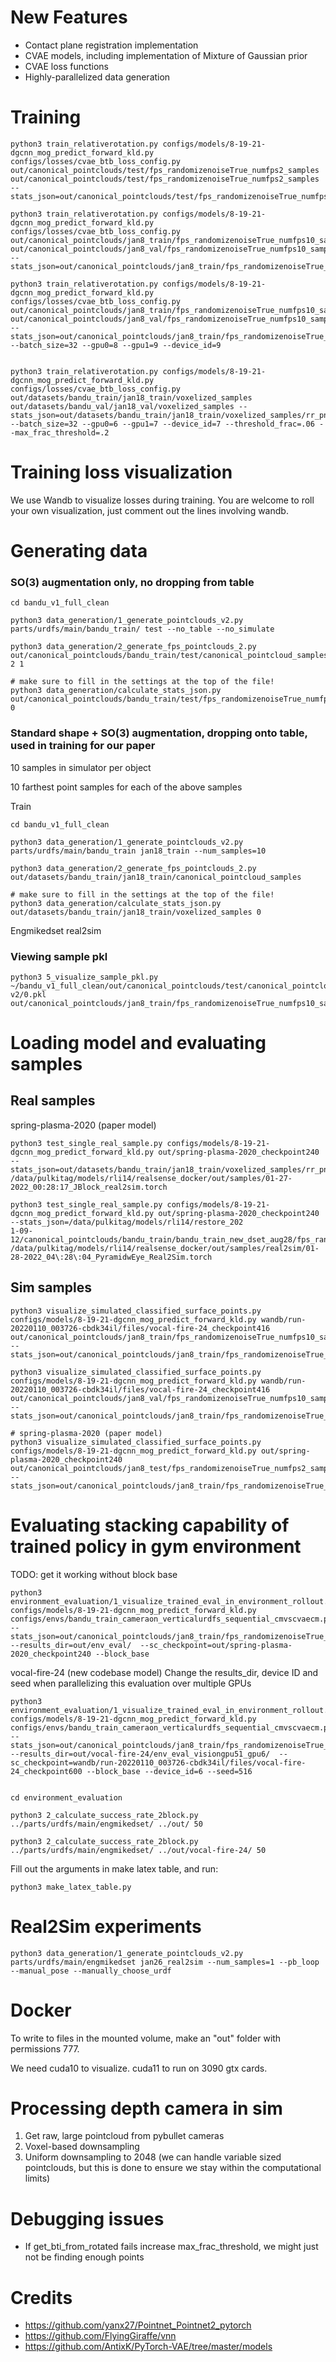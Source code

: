 # New Features
- Contact plane registration implementation
- CVAE models, including implementation of Mixture of Gaussian prior
- CVAE loss functions
- Highly-parallelized data generation

# Training
```
python3 train_relativerotation.py configs/models/8-19-21-dgcnn_mog_predict_forward_kld.py 
configs/losses/cvae_btb_loss_config.py out/canonical_pointclouds/test/fps_randomizenoiseTrue_numfps2_samples 
out/canonical_pointclouds/test/fps_randomizenoiseTrue_numfps2_samples --stats_json=out/canonical_pointclouds/test/fps_randomizenoiseTrue_numfps2_samples/rr_pn_stats.json

python3 train_relativerotation.py configs/models/8-19-21-dgcnn_mog_predict_forward_kld.py configs/losses/cvae_btb_loss_config.py out/canonical_pointclouds/jan8_train/fps_randomizenoiseTrue_numfps10_samples out/canonical_pointclouds/jan8_val/fps_randomizenoiseTrue_numfps10_samples --stats_json=out/canonical_pointclouds/jan8_train/fps_randomizenoiseTrue_numfps10_samples/rr_pn_stats.json

python3 train_relativerotation.py configs/models/8-19-21-dgcnn_mog_predict_forward_kld.py configs/losses/cvae_btb_loss_config.py out/canonical_pointclouds/jan8_train/fps_randomizenoiseTrue_numfps10_samples out/canonical_pointclouds/jan8_val/fps_randomizenoiseTrue_numfps10_samples --stats_json=out/canonical_pointclouds/jan8_train/fps_randomizenoiseTrue_numfps10_samples/rr_pn_stats.json --batch_size=32 --gpu0=8 --gpu1=9 --device_id=9


python3 train_relativerotation.py configs/models/8-19-21-dgcnn_mog_predict_forward_kld.py configs/losses/cvae_btb_loss_config.py out/datasets/bandu_train/jan18_train/voxelized_samples out/datasets/bandu_val/jan18_val/voxelized_samples --stats_json=out/datasets/bandu_train/jan18_train/voxelized_samples/rr_pn_stats.json --batch_size=32 --gpu0=6 --gpu1=7 --device_id=7 --threshold_frac=.06 --max_frac_threshold=.2
```

# Training loss visualization
We use Wandb to visualize losses during training. 
You are welcome to roll your own visualization, just comment out the lines involving wandb.

# Generating data
### SO(3) augmentation only, no dropping from table

```
cd bandu_v1_full_clean

python3 data_generation/1_generate_pointclouds_v2.py parts/urdfs/main/bandu_train/ test --no_table --no_simulate

python3 data_generation/2_generate_fps_pointclouds_2.py out/canonical_pointclouds/bandu_train/test/canonical_pointcloud_samples 2 1
 
# make sure to fill in the settings at the top of the file!
python3 data_generation/calculate_stats_json.py out/canonical_pointclouds/bandu_train/test/fps_randomizenoiseTrue_numfps2_samples 0
```

### Standard shape + SO(3) augmentation, dropping onto table, used in training for our paper

10 samples in simulator per object

10 farthest point samples for each of the above samples

Train
```
cd bandu_v1_full_clean

python3 data_generation/1_generate_pointclouds_v2.py parts/urdfs/main/bandu_train jan18_train --num_samples=10

python3 data_generation/2_generate_fps_pointclouds_2.py out/datasets/bandu_train/jan18_train/canonical_pointcloud_samples
 
# make sure to fill in the settings at the top of the file!
python3 data_generation/calculate_stats_json.py out/datasets/bandu_train/jan18_train/voxelized_samples 0
```

Engmikedset real2sim

### Viewing sample pkl

```
python3 5_visualize_sample_pkl.py ~/bandu_v1_full_clean/out/canonical_pointclouds/test/canonical_pointcloud_samples/Egg\ v2/0.pkl out/canonical_pointclouds/jan8_train/fps_randomizenoiseTrue_numfps10_samples/sundisk/4.pkl

```

# Loading model and evaluating samples

## Real samples

spring-plasma-2020 (paper model)
```
python3 test_single_real_sample.py configs/models/8-19-21-dgcnn_mog_predict_forward_kld.py out/spring-plasma-2020_checkpoint240 --stats_json=out/datasets/bandu_train/jan18_train/voxelized_samples/rr_pn_stats.json /data/pulkitag/models/rli14/realsense_docker/out/samples/01-27-2022_00:28:17_JBlock_real2sim.torch

python3 test_single_real_sample.py configs/models/8-19-21-dgcnn_mog_predict_forward_kld.py out/spring-plasma-2020_checkpoint240 --stats_json=/data/pulkitag/models/rli14/restore_202
1-09-12/canonical_pointclouds/bandu_train/bandu_train_new_dset_aug28/fps_randomizenoiseTrue_numfps10_samples/rr_pn_stats.json /data/pulkitag/models/rli14/realsense_docker/out/samples/real2sim/01-28-2022_04\:28\:04_PyramidwEye_Real2Sim.torch
```

## Sim samples
```
python3 visualize_simulated_classified_surface_points.py configs/models/8-19-21-dgcnn_mog_predict_forward_kld.py wandb/run-20220110_003726-cbdk34il/files/vocal-fire-24_checkpoint416 out/canonical_pointclouds/jan8_train/fps_randomizenoiseTrue_numfps10_samples  --stats_json=out/canonical_pointclouds/jan8_train/fps_randomizenoiseTrue_numfps10_samples/rr_pn_stats.json

python3 visualize_simulated_classified_surface_points.py configs/models/8-19-21-dgcnn_mog_predict_forward_kld.py wandb/run-20220110_003726-cbdk34il/files/vocal-fire-24_checkpoint416 out/canonical_pointclouds/jan8_val/fps_randomizenoiseTrue_numfps10_samples  --stats_json=out/canonical_pointclouds/jan8_train/fps_randomizenoiseTrue_numfps10_samples/rr_pn_stats.json

# spring-plasma-2020 (paper model)
python3 visualize_simulated_classified_surface_points.py configs/models/8-19-21-dgcnn_mog_predict_forward_kld.py out/spring-plasma-2020_checkpoint240 out/canonical_pointclouds/jan8_test/fps_randomizenoiseTrue_numfps2_samples  --stats_json=out/canonical_pointclouds/jan8_train/fps_randomizenoiseTrue_numfps10_samples/rr_pn_stats.json
```

# Evaluating stacking capability of trained policy in gym environment

TODO: get it working without block base

```
python3 environment_evaluation/1_visualize_trained_eval_in_environment_rollout.py configs/models/8-19-21-dgcnn_mog_predict_forward_kld.py configs/envs/bandu_train_cameraon_verticalurdfs_sequential_cmvscvaecm.py --stats_json=out/canonical_pointclouds/jan8_train/fps_randomizenoiseTrue_numfps10_samples/rr_pn_stats.json --results_dir=out/env_eval/  --sc_checkpoint=out/spring-plasma-2020_checkpoint240 --block_base
```

vocal-fire-24 (new codebase model)
Change the results_dir, device ID and seed when parallelizing this evaluation over multiple GPUs
```
python3 environment_evaluation/1_visualize_trained_eval_in_environment_rollout.py configs/models/8-19-21-dgcnn_mog_predict_forward_kld.py configs/envs/bandu_train_cameraon_verticalurdfs_sequential_cmvscvaecm.py --stats_json=out/canonical_pointclouds/jan8_train/fps_randomizenoiseTrue_numfps10_samples/rr_pn_stats.json --results_dir=out/vocal-fire-24/env_eval_visiongpu51_gpu6/  --sc_checkpoint=wandb/run-20220110_003726-cbdk34il/files/vocal-fire-24_checkpoint600 --block_base --device_id=6 --seed=516

```

```

cd environment_evaluation 

python3 2_calculate_success_rate_2block.py ../parts/urdfs/main/engmikedset/ ../out/ 50

python3 2_calculate_success_rate_2block.py ../parts/urdfs/main/engmikedset/ ../out/vocal-fire-24/ 50

```

Fill out the arguments in make latex table, and run:

```
python3 make_latex_table.py

```

# Real2Sim experiments
```
python3 data_generation/1_generate_pointclouds_v2.py parts/urdfs/main/engmikedset jan26_real2sim --num_samples=1 --pb_loop --manual_pose --manually_choose_urdf

```


# Docker 
To write to files in the mounted volume, make an "out" folder with permissions 777.

We need cuda10 to visualize. cuda11 to run on 3090 gtx cards.

# Processing depth camera in sim
1. Get raw, large pointcloud from pybullet cameras
2. Voxel-based downsampling
3. Uniform downsampling to 2048 (we can handle variable sized pointclouds, but this is done to ensure we stay within the computational limits)

# Debugging issues
- If get_bti_from_rotated fails increase max_frac_threshold, we might just not be finding enough points

# Credits

- https://github.com/yanx27/Pointnet_Pointnet2_pytorch
- https://github.com/FlyingGiraffe/vnn
- https://github.com/AntixK/PyTorch-VAE/tree/master/models